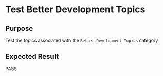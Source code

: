 Test Better Development Topics
==============================

Purpose
-------
Test the topics associated with the `Better Development Topics` category

Expected Result
---------------
PASS


<!---
BSSw Metadata:
Publish: preview
Categories: Development
Tags: training
Level: 2
Prerequisites: defaults
Aggregate: subresource
RSS Update: 2019-04-19
--->
